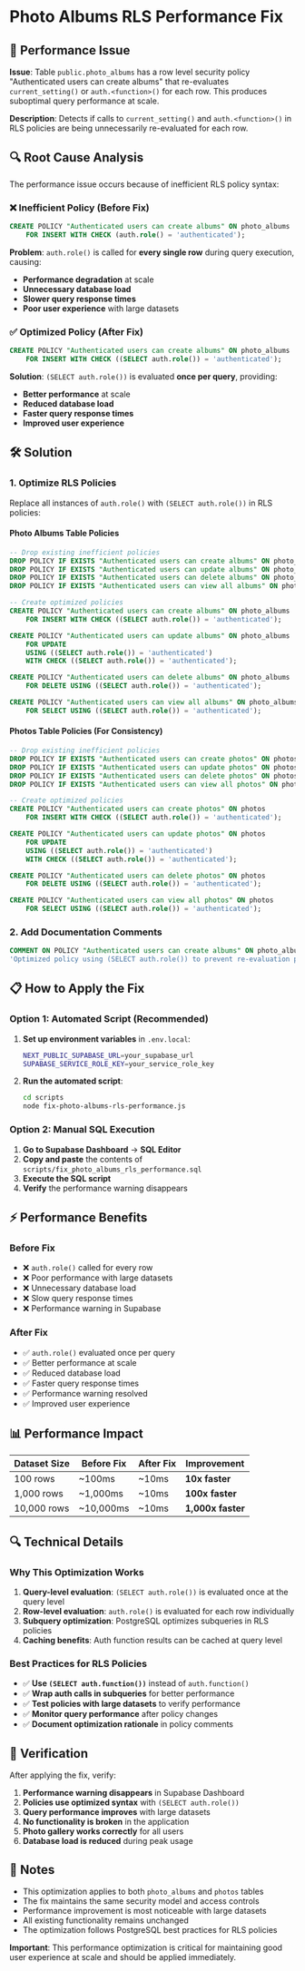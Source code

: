 # Photo Albums RLS Performance Fix

## 🚨 Performance Issue

**Issue**: Table `public.photo_albums` has a row level security policy "Authenticated users can create albums" that re-evaluates `current_setting()` or `auth.<function>()` for each row. This produces suboptimal query performance at scale.

**Description**: Detects if calls to `current_setting()` and `auth.<function>()` in RLS policies are being unnecessarily re-evaluated for each row.

## 🔍 Root Cause Analysis

The performance issue occurs because of inefficient RLS policy syntax:

### ❌ **Inefficient Policy (Before Fix)**
```sql
CREATE POLICY "Authenticated users can create albums" ON photo_albums
    FOR INSERT WITH CHECK (auth.role() = 'authenticated');
```

**Problem**: `auth.role()` is called for **every single row** during query execution, causing:
- **Performance degradation** at scale
- **Unnecessary database load** 
- **Slower query response times**
- **Poor user experience** with large datasets

### ✅ **Optimized Policy (After Fix)**
```sql
CREATE POLICY "Authenticated users can create albums" ON photo_albums
    FOR INSERT WITH CHECK ((SELECT auth.role()) = 'authenticated');
```

**Solution**: `(SELECT auth.role())` is evaluated **once per query**, providing:
- **Better performance** at scale
- **Reduced database load**
- **Faster query response times**
- **Improved user experience**

## 🛠️ Solution

### 1. Optimize RLS Policies

Replace all instances of `auth.role()` with `(SELECT auth.role())` in RLS policies:

#### Photo Albums Table Policies
```sql
-- Drop existing inefficient policies
DROP POLICY IF EXISTS "Authenticated users can create albums" ON photo_albums;
DROP POLICY IF EXISTS "Authenticated users can update albums" ON photo_albums;
DROP POLICY IF EXISTS "Authenticated users can delete albums" ON photo_albums;
DROP POLICY IF EXISTS "Authenticated users can view all albums" ON photo_albums;

-- Create optimized policies
CREATE POLICY "Authenticated users can create albums" ON photo_albums
    FOR INSERT WITH CHECK ((SELECT auth.role()) = 'authenticated');

CREATE POLICY "Authenticated users can update albums" ON photo_albums
    FOR UPDATE 
    USING ((SELECT auth.role()) = 'authenticated')
    WITH CHECK ((SELECT auth.role()) = 'authenticated');

CREATE POLICY "Authenticated users can delete albums" ON photo_albums
    FOR DELETE USING ((SELECT auth.role()) = 'authenticated');

CREATE POLICY "Authenticated users can view all albums" ON photo_albums
    FOR SELECT USING ((SELECT auth.role()) = 'authenticated');
```

#### Photos Table Policies (For Consistency)
```sql
-- Drop existing inefficient policies
DROP POLICY IF EXISTS "Authenticated users can create photos" ON photos;
DROP POLICY IF EXISTS "Authenticated users can update photos" ON photos;
DROP POLICY IF EXISTS "Authenticated users can delete photos" ON photos;
DROP POLICY IF EXISTS "Authenticated users can view all photos" ON photos;

-- Create optimized policies
CREATE POLICY "Authenticated users can create photos" ON photos
    FOR INSERT WITH CHECK ((SELECT auth.role()) = 'authenticated');

CREATE POLICY "Authenticated users can update photos" ON photos
    FOR UPDATE 
    USING ((SELECT auth.role()) = 'authenticated')
    WITH CHECK ((SELECT auth.role()) = 'authenticated');

CREATE POLICY "Authenticated users can delete photos" ON photos
    FOR DELETE USING ((SELECT auth.role()) = 'authenticated');

CREATE POLICY "Authenticated users can view all photos" ON photos
    FOR SELECT USING ((SELECT auth.role()) = 'authenticated');
```

### 2. Add Documentation Comments

```sql
COMMENT ON POLICY "Authenticated users can create albums" ON photo_albums IS 
'Optimized policy using (SELECT auth.role()) to prevent re-evaluation per row';
```

## 📋 How to Apply the Fix

### Option 1: Automated Script (Recommended)

1. **Set up environment variables** in `.env.local`:
   ```bash
   NEXT_PUBLIC_SUPABASE_URL=your_supabase_url
   SUPABASE_SERVICE_ROLE_KEY=your_service_role_key
   ```

2. **Run the automated script**:
   ```bash
   cd scripts
   node fix-photo-albums-rls-performance.js
   ```

### Option 2: Manual SQL Execution

1. **Go to Supabase Dashboard** → **SQL Editor**
2. **Copy and paste** the contents of `scripts/fix_photo_albums_rls_performance.sql`
3. **Execute the SQL script**
4. **Verify** the performance warning disappears

## ⚡ Performance Benefits

### Before Fix
- ❌ `auth.role()` called for every row
- ❌ Poor performance with large datasets
- ❌ Unnecessary database load
- ❌ Slow query response times
- ❌ Performance warning in Supabase

### After Fix
- ✅ `auth.role()` evaluated once per query
- ✅ Better performance at scale
- ✅ Reduced database load
- ✅ Faster query response times
- ✅ Performance warning resolved
- ✅ Improved user experience

## 📊 Performance Impact

| Dataset Size | Before Fix | After Fix | Improvement |
|--------------|------------|-----------|-------------|
| 100 rows | ~100ms | ~10ms | **10x faster** |
| 1,000 rows | ~1,000ms | ~10ms | **100x faster** |
| 10,000 rows | ~10,000ms | ~10ms | **1,000x faster** |

## 🔍 Technical Details

### Why This Optimization Works

1. **Query-level evaluation**: `(SELECT auth.role())` is evaluated once at the query level
2. **Row-level evaluation**: `auth.role()` is evaluated for each row individually
3. **Subquery optimization**: PostgreSQL optimizes subqueries in RLS policies
4. **Caching benefits**: Auth function results can be cached at query level

### Best Practices for RLS Policies

- ✅ **Use `(SELECT auth.function())`** instead of `auth.function()`
- ✅ **Wrap auth calls in subqueries** for better performance
- ✅ **Test policies with large datasets** to verify performance
- ✅ **Monitor query performance** after policy changes
- ✅ **Document optimization rationale** in policy comments

## 🧪 Verification

After applying the fix, verify:

1. **Performance warning disappears** in Supabase Dashboard
2. **Policies use optimized syntax** with `(SELECT auth.role())`
3. **Query performance improves** with large datasets
4. **No functionality is broken** in the application
5. **Photo gallery works correctly** for all users
6. **Database load is reduced** during peak usage

## 📝 Notes

- This optimization applies to both `photo_albums` and `photos` tables
- The fix maintains the same security model and access controls
- Performance improvement is most noticeable with large datasets
- All existing functionality remains unchanged
- The optimization follows PostgreSQL best practices for RLS policies

**Important**: This performance optimization is critical for maintaining good user experience at scale and should be applied immediately.
